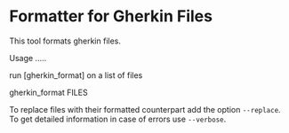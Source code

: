 Formatter for Gherkin Files
===========================

This tool formats gherkin files.

Usage
.....

run [gherkin_format] on a list of files

  gherkin_format FILES

To replace files with their formatted counterpart add the option `--replace`.
To get detailed information in case of errors use `--verbose`.
